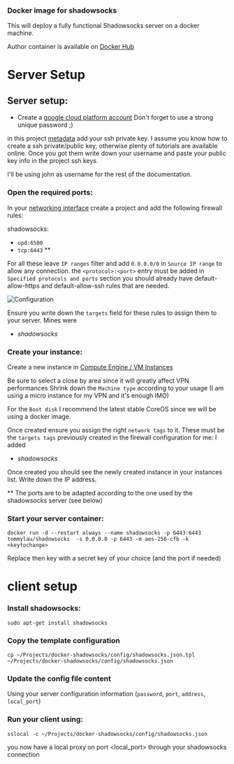 ### Docker image for shadowsocks

This will deploy a fully functional Shadowsocks server on a docker machine.

Author container is available on [Docker Hub](https://hub.docker.com/r/mritd/shadowsocks/)

# Server Setup


## Server setup:
- Create a [google cloud platform account](https://cloud.google.com/)
Don't forget to use a strong unique password ;)

in this project [metadata](https://console.cloud.google.com/compute/metadata/sshKeys) add your ssh private key.
I assume you know how to create a ssh private/public key, otherwise plenty of tutorials are available online.
Once you got them write down your username and paste your public key info in the project ssh keys.

I'll be using john as username for the rest of the documentation.

### Open the required ports:
In your [networking interface](https://console.cloud.google.com/networking/networks) create a project and add the following firewall rules:

shadowsocks:
- `upd:6500`
- `tcp:6443` **

For all these leave `IP ranges` filter and add `0.0.0.0/0` in `Source IP range` to allow any connection. the `<protocol>:<port>` entry must be added in
`Specified protocols and ports` section
you should already have default-allow-https and default-allow-ssh rules that are needed.

![Configuration](data/GoogleCloudFirewallConfig.png)

Ensure you write down the `targets` field for these rules to assign them to your server. Mines were
- *shadowsocks*

### Create your instance:
Create a new instance in [Compute Engine / VM Instances](https://console.cloud.google.com/compute)

Be sure to select a close by area since it will greatly affect VPN performances
Shrink down the `Machine type` according to your usage (I am using a micro instance for my VPN and it's enough IMO)

For the `Boot disk` I recommend the latest stable CoreOS since we will be using a docker image.

Once created ensure you assign the right `network tags` to it. These must be the `targets tags` previously created in the firewall configuration
for me: I added
- *shadowsocks*

Once created you should see the newly created instance in your instances list.
Write down the IP address.

** The ports are to be adapted according to the one used by the shadowsocks server (see below)

### Start your server container:
```
docker run -d --restart always --name shadowsocks -p 6443:6443 tommylau/shadowsocks  -s 0.0.0.0 -p 6443 -m aes-256-cfb -k <keytochange>
```
Replace then key <keytochange> with a secret key of your choice (and the port if needed)


# client setup
### Install shadowsocks:
```
sudo apt-get install shadowsocks
```

### Copy the template configuration
```
cp ~/Projects/docker-shadowsocks/config/shadowsocks.json.tpl ~/Projects/docker-shadowsocks/config/shadowsocks.json
```

### Update the config file content
Using your server configuration information (`password`, `port`, `address`, `local_port`)

### Run your client using:
```
sslocal -c ~/Projects/docker-shadowsocks/config/shadowsocks.json
```

you now have a local proxy on port <local_port> through your shadowsocks connection
